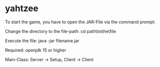 # yahtzee

To start the game, you have to open the JAR-File via the command prompt:

Change the directory to the file-path:
cd path\to\the\file

Execute the file:
java -jar filename.jar

Required:
openjdk 15 or higher

Main-Class:
Server -> Setup,
Client -> Client
